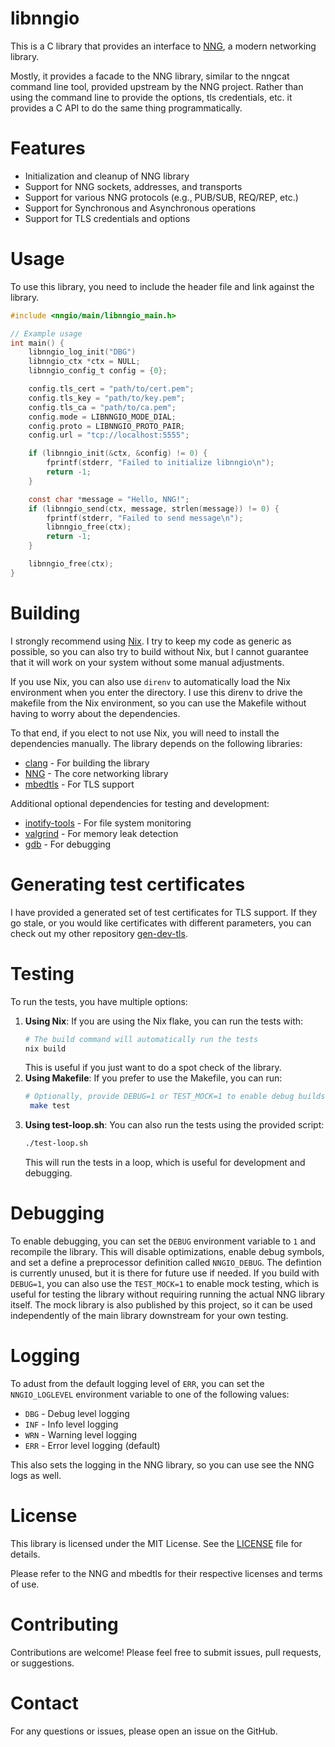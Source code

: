 # libnngio

This is a C library that provides an interface to [NNG](https://nng.nanomsg.org/), a modern networking library.

Mostly, it provides a facade to the NNG library, similar to the nngcat command line tool,
provided upstream by the NNG project. Rather than using the command line to provide the
options, tls credentials, etc. it provides a C API to do the same thing programmatically.

# Features

- Initialization and cleanup of NNG library
- Support for NNG sockets, addresses, and transports
- Support for various NNG protocols (e.g., PUB/SUB, REQ/REP, etc.)
- Support for Synchronous and Asynchronous operations
- Support for TLS credentials and options

# Usage

To use this library, you need to include the header file and link against the library.

```c
#include <nngio/main/libnngio_main.h>

// Example usage
int main() {
    libnngio_log_init("DBG")
    libnngio_ctx *ctx = NULL;
    libnngio_config_t config = {0};

    config.tls_cert = "path/to/cert.pem";
    config.tls_key = "path/to/key.pem";
    config.tls_ca = "path/to/ca.pem";
    config.mode = LIBNNGIO_MODE_DIAL;
    config.proto = LIBNNGIO_PROTO_PAIR;
    config.url = "tcp://localhost:5555";

    if (libnngio_init(&ctx, &config) != 0) {
        fprintf(stderr, "Failed to initialize libnngio\n");
        return -1;
    }

    const char *message = "Hello, NNG!";
    if (libnngio_send(ctx, message, strlen(message)) != 0) {
        fprintf(stderr, "Failed to send message\n");
        libnngio_free(ctx);
        return -1;
    }

    libnngio_free(ctx);
}
```

# Building

I strongly recommend using [Nix](https://nixos.org/). I try to keep my code as
generic as possible, so you can also try to build without Nix, but I cannot
guarantee that it will work on your system without some manual adjustments.

If you use Nix, you can also use `direnv` to automatically load the Nix
environment when you enter the directory. I use this direnv to drive the
makefile from the Nix environment, so you can use the Makefile without having
to worry about the dependencies.

To that end, if you elect to not use Nix, you will need to install the
dependencies manually. The library depends on the following libraries:

- [clang](https://clang.llvm.org/) - For building the library
- [NNG](https://nng.nanomsg.org/) - The core networking library
- [mbedtls](https://tls.mbed.org/) - For TLS support

Additional optional dependencies for testing and development:

- [inotify-tools](https://github.com/inotify-tools/inotify-tools) - For file system monitoring
- [valgrind](http://valgrind.org/) - For memory leak detection
- [gdb](https://www.gnu.org/software/gdb/) - For debugging

# Generating test certificates

I have provided a generated set of test certificates for TLS support. If they
go stale, or you would like certificates with different parameters, you can
check out my other repository [gen-dev-tls](https://github.com/jesseDMoore1994/gen-dev-tls).

# Testing

To run the tests, you have multiple options:

1. **Using Nix**: If you are using the Nix flake, you can run the tests with:
   ```bash
   # The build command will automatically run the tests
   nix build
   ```
   This is useful if you just want to do a spot check of the library.
2. **Using Makefile**: If you prefer to use the Makefile, you can run:
   ```bash
   # Optionally, provide DEBUG=1 or TEST_MOCK=1 to enable debug builds or mock testing
    make test
    ```
3. **Using test-loop.sh**: You can also run the tests using the provided script:
   ```bash
   ./test-loop.sh
   ```
   This will run the tests in a loop, which is useful for development and debugging.

# Debugging

To enable debugging, you can set the `DEBUG` environment variable to `1`
and recompile the library. This will disable optimizations, enable debug symbols,
and set a define a preprocessor definition called `NNGIO_DEBUG`. The defintion
is currently unused, but it is there for future use if needed. If you build
with `DEBUG=1`, you can also use the `TEST_MOCK=1` to enable mock testing, which
is useful for testing the library without requiring running the actual NNG
library itself. The mock library is also published by this project, so it
can be used independently of the main library downstream for your own testing.

# Logging

To adust from the default logging level of `ERR`, you can set the
`NNGIO_LOGLEVEL` environment variable to one of the following values:
- `DBG` - Debug level logging
- `INF` - Info level logging
- `WRN` - Warning level logging
- `ERR` - Error level logging (default)

This also sets the logging in the NNG library, so you can use see the NNG logs
as well.

# License

This library is licensed under the MIT License. See the [LICENSE](LICENSE.txt) file for details.

Please refer to the NNG and mbedtls for their respective licenses and terms of use.

# Contributing

Contributions are welcome! Please feel free to submit issues, pull requests, or suggestions.

# Contact

For any questions or issues, please open an issue on the GitHub.
